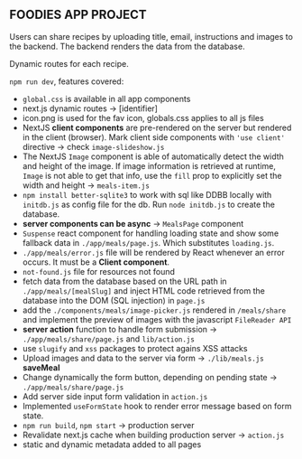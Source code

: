 ## FOODIES APP PROJECT
Users can share recipes by uploading title, email, instructions and images to the backend. The backend renders the data from the database.

Dynamic routes for each recipe. 

`npm run dev`, features covered:

- `global.css` is available in all app components
- next.js dynamic routes -> [identifier]
- icon.png is used for the fav icon, globals.css applies to all js files
- NextJS **client components** are pre-rendered on the server but rendered in the client (browser). Mark client side components with `'use client'` directive -> check `image-slideshow.js`
- The NextJS `Image` component is able of automatically detect the width and height of the image. If image information is retrieved at runtime, `Image` is not able to get that info, use the `fill` prop to explicitly set the width and height -> `meals-item.js`
- `npm install better-sqlite3` to work with sql like DDBB locally with `initdb.js` as config file for the db. Run `node initdb.js` to create the database.
- **server components can be async** -> `MealsPage` component
- `Suspense` react component for handling loading state and show some fallback data in `./app/meals/page.js`. Which substitutes `loading.js`.
- `./app/meals/error.js` file will be rendered by React whenever an error occurs. It must be a **Client component**.
- `not-found.js` file for resources not found
- fetch data from the database based on the URL path in `./app/meals/[mealSlug]` and inject HTML code retrieved from the database into the DOM (SQL injection) in `page.js`
- add the `./components/meals/image-picker.js` rendered in `/meals/share` and implement the preview of images with the javascript `FileReader API`
- **server action** function to handle form submission -> `./app/meals/share/page.js` and `lib/action.js`
- use `slugify` and `xss` packages to protect agains XSS attacks
- Upload images and data to the server via form -> `./lib/meals.js` **saveMeal**
- Change dynamically the form button, depending on pending state -> `./app/meals/share/page.js`
- Add server side input form validation in `action.js`
- Implemented `useFormState` hook to render error message based on form state.
- `npm run build`, `npm start` -> production server
- Revalidate next.js cache when building production server -> `action.js`
- static and dynamic metadata added to all pages
